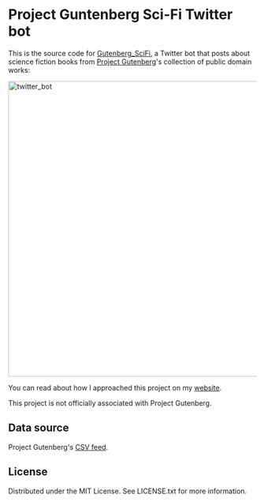 # Project Guntenberg Sci-Fi Twitter bot

This is the source code for [Gutenberg_SciFi](https://twitter.com/Gutenberg_SciFi), a Twitter bot that posts about science fiction books
from [Project Gutenberg](https://www.gutenberg.org/)'s collection of public domain works:

<img width="598" alt="twitter_bot" src="https://user-images.githubusercontent.com/84557025/214783740-98ab30a5-9075-4886-9687-b54d3d049d43.png">

You can read about how I approached this project on my [website](https://ben-nour.com/how-i-created-a-book-recommendation-twitter-bot.html#how-i-created-a-book-recommendation-twitter-bot).

This project is not officially associated with Project Gutenberg. 

## Data source

Project Gutenberg's [CSV feed](https://www.gutenberg.org/cache/epub/feeds/).

## License

Distributed under the MIT License. See LICENSE.txt for more information.
